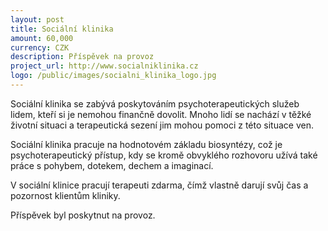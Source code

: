 ```yaml
---
layout: post
title: Sociální klinika
amount: 60,000
currency: CZK
description: Příspěvek na provoz
project_url: http://www.socialniklinika.cz
logo: /public/images/socialni_klinika_logo.jpg
---
```


Sociální klinika se zabývá poskytováním psychoterapeutických služeb lidem, kteří si je nemohou finančně dovolit. Mnoho lidí se nachází v těžké životní situaci a terapeutická sezení jim mohou pomoci z této situace ven.

Sociální klinika pracuje na hodnotovém základu biosyntézy, což je psychoterapeutický přístup, kdy se kromě obvyklého rozhovoru užívá také práce s pohybem, dotekem, dechem a imaginací.

V sociální klinice pracují terapeuti zdarma, čímž vlastně darují svůj čas a pozornost klientům kliniky.  

Příspěvek byl poskytnut na provoz.
